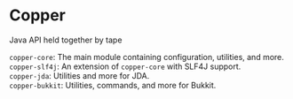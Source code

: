 # Copper
Java API held together by tape

`copper-core`: The main module containing configuration, utilities, and more.  
`copper-slf4j`: An extension of `copper-core` with SLF4J support.  
`copper-jda`: Utilities and more for JDA.  
`copper-bukkit`: Utilities, commands, and more for Bukkit.  